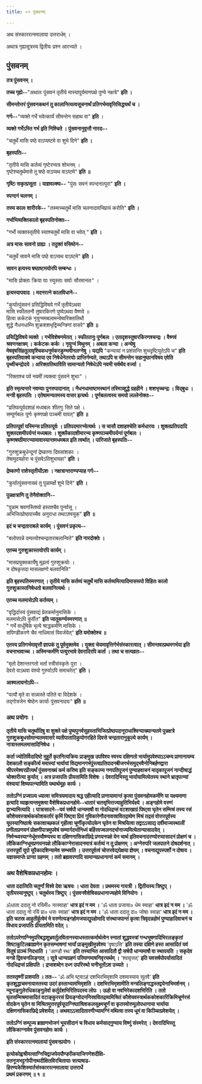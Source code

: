 ```yaml
---
title: ०१ पुंसवनम्

---
```

अथ संस्काररत्नमालाया उत्तरार्धम् ।




अथात्र गृह्यसूत्रस्य द्वितीयः प्रश्न आरभ्यते ।



## पुंसवनम्

**तत्र पुंसवनम् ।**

**तच्च गृह्ये--**"अथातः पुंसवनं तृतीये मास्यापूर्यमाणपक्षे पुण्ये नक्षत्रे" **इति ।**

**सीमन्तोत्तरं पुंसवनकथनं तु कालानित्यत्वसूचनार्थं प्रतिगर्भमावृत्तिसिद्ध्यर्थं च ।**

**गर्गः--**"व्यक्ते गर्भे भवेत्कार्यं सीमन्तेन सहाथ वा" **इति** ।

**व्यक्ते गर्भेऽस्ति गर्भ इति निश्चिते । पुंसवनानुवृत्तौ नारदः--**

"चतुर्थे मासि पष्ठे वाऽप्यष्टमे वा शुभे दिने" **इति ।**

**बृहस्पतिः--**

"तृतीये मासि कर्तव्यं गृष्टेरन्यत्र शोभनम् ।  
गृष्टेश्चतुर्थमासे तु षष्ठे वाऽप्यथ वाऽष्टमे" **इति ॥**

**गृष्टिः सकृत्प्रसूता । याज्ञवल्क्यः--** "पुंसः सवनं स्पन्दनात्पुरा" **इति ।**

**स्पन्दनं चलनम् ।**

**तस्य कालः शारीरके--** "तस्माच्चतुर्थे मासि चलनादावभिप्रायं करोति" **इति ।**

**गर्भाभिव्यक्तिकालो बृहस्पतिनोक्तः--**

"गर्भो व्यक्तस्तृतीये स्याश्चतुर्थे मासि वा भवेत् " **इति ।**

**अत्र मासः सावनो ग्राह्यः । तदुक्तं वसिष्ठेन--**

"चतुर्थे सावने मासि पष्ठे वाऽप्यथ वाऽष्टमे" **इति ।**

**सावन इत्यस्य षष्ठाष्टमयोरपि सम्बन्धः ।**

"मासि प्रोक्ताः क्रिया याः स्युस्ताः सर्वाः सौरमानतः" ।

**इत्यस्यापवादः । मदनरत्ने कालविधाने--**

"कुर्यात्पुंसवनं प्रसिद्धिविषये गर्भे तृतीयेऽथवा  
मासि स्फीततनौ तुषारकिरणे पुष्येऽथवा वैष्णवे ॥  
हित्वा कर्कटकं नृयुग्ममबलामन्येष्वरिक्तातिथौ  
शुद्धे नैधनधाम्नि शुक्रशशभृद्विन्मन्त्रिणां वासरे" **इति ॥**

**प्रसिद्धिविषये व्यक्ते । गर्भविशेषणमेतत् । स्फीततनुः पूर्णबलः । एतादृशस्तुषारकिरणश्चन्द्रः । वैष्णवं श्रवणनक्षत्रम् । कर्कटकः कर्कः । नृयुग्मं मिथुनम् । अबला कन्या । अन्येषु मेषवृषसिंहतुलावृश्चिकधनुर्मकरकुम्भमीनलग्नेषु । यद्यपि** "कन्यायां न प्रशंसन्ति शुभदृष्टियुतेऽपि च" **इति बृहस्पतिवाक्ये कन्याया एव निषेधेनेतरयोः प्राप्तिर्गम्यते, तथाऽपि स सीमन्तेन सहानुष्ठानविषय एवेति पृथ्वीचन्द्रोदये । अरिक्तातिथाविति सामान्यतो निषेधेऽपि नवमी सर्वथैव वर्ज्या ।**

"रिक्ताश्च पर्व नवमीं त्यक्त्वा पुंसवने शुभाः" ।

**इति स्मृत्यन्तरे नवम्याः पुनरुपादानात् । नैधनधामाष्टमस्थानं तस्मिञ्शुद्धे ग्रहहीने । शशभृच्चन्द्रः । विद्बुधः । मन्त्री बृहस्पतिः । एतेषामन्यतमस्य वासर इत्यर्थः । पूर्णबलत्वस्य समयो लल्लेनोक्तः--**

"प्रतिपत्पूर्वदशाहं मध्यबलः शीतगुः सिते पक्षे ।  
सम्पूर्णबलः पूर्णः कृष्णपक्षे पञ्चमी यावत्" **इति ॥**

**प्रतिपत्पूर्वा यस्मिन्स प्रतिपत्पूर्वः । प्रतिपदमारभ्येत्यर्थः । स चासौ दशाहश्चेति कर्मधारयः । शुक्लप्रतिपदादि शुक्लदशमीपर्यन्तं मध्यबलः । शुक्लैकादशीमारभ्य कृष्णपञ्चमीपर्यन्तं पूर्णबलः । कृष्णषष्ठीमारभ्यामावास्यान्तमधमबल इति त्वर्थात् । पारिजाते बृहस्पतिः--**

"गुरुशुक्रबुधेन्दूनां द्रेष्काणा दिवसांशकाः ।  
तेषामुदयहोरा च पुंसवेऽतिशुभावहा" **इति ।**

**द्रेष्काणो राशेस्तृतीयोंऽशः । नक्षत्रान्तराण्यप्याह गर्गः--**

"कुर्यात्पुंसवनाख्यं तु पुन्नामर्क्षे शुभे दिने" **इति ।**

**पुन्नक्षत्राणि तु तेनैवोक्तानि--**

"पुन्नाम श्रवणस्तिष्यो हस्तश्चैव पुनर्वसू ।  
अभिजित्प्रोष्ठपाच्चैव अनुराधा तथाऽश्वयुक्" **इति ॥**

**इदं च चन्द्रताराबले कार्यम् । पुंसवनं प्रकृत्य--**

"बलोपपन्ने दम्पत्योश्चन्द्रताराबलान्विते" **इति नारदोक्तेः ।**

**एतच्च गुरुशुक्रास्तयोरपि कार्यम् ।**

"मासप्रयुक्तकार्येषु मूढत्वं गुरुशुक्रयोः ।  
न दोषकृत्तदा मासलक्षणो बलवानिति"

**इति बृहस्पतिस्मरणात् । तृतीये मासि कर्तव्यं चतुर्थे मासि कर्तव्यमित्यादिमासरूपो विहितः कालो गुरुशुक्रास्तनिषेधतो बलवानित्यर्थः ।**

**एतच्च मलमासेऽपि कर्तव्यम् ।**

"वृद्धिर्दास्यं पुंसवाद्यं प्रेतकर्मानुमासिके ।  
मलमासेऽपि कुर्वीत" **इति जातूकर्ण्यस्मरणात् ॥**  
" गर्भे वार्धुषिके भृत्ये श्राद्धकर्मणि मासिके ।  
सपिण्डीकरणे चैव नाधिमासं विवर्जयेत्" **इति यमोक्तेश्च ॥**

**एतस्य प्रतिगर्भमावृत्तौ ज्ञापकं तु पूर्वमुक्तमेव । युक्ता चेयमावृत्तिर्गर्भसंस्कारत्वात् । सीमन्तवत्प्रथमगर्भया इति वचनाभावाच्च । अस्मिन्कर्मणि पत्युरभावे देवरादिरपि कर्ता । तथा च सत्यव्रतः--**

"मृतो देशान्तरगतो भर्ता स्त्रीसंस्कृतेः पुरा ।  
देवरो वाऽथवा वंश्यो गुरुर्वाऽपि समाचरेत्" **इति ।**

**आश्वलायनोऽपि--**

"पत्यौ मृते वा सन्न्यस्ते पतिते वा विदेशके ।  
तद्गोत्रजेन श्रेष्ठेन कार्याः पुंसवनादयः" **इति ॥**

### अथ प्रयोगः ।

**तृतीये मासि चतुर्थादिषु वा शुक्ले पक्षे पुष्यपुनर्वसुहस्ताभिजित्प्रोष्ठपदानूराधाश्विन्याख्यान्यतमे पुन्नक्षत्रे गुरुशुक्रबुधसोमान्यतमवासरे व्यतीपातादिकुयोगरहिते दिवसे चन्द्रतारानुकूल्ये कार्यम् । नात्रास्तमलमासादिनिषेधः ।**

**कर्ता ज्योतिर्विदादिष्टे मुहूर्ते कृतनित्यक्रियः प्राङ्मुख उपविश्य स्वस्य दक्षिणतो भार्यामुपवेश्याऽऽचम्य प्राणानायम्य देशकालौ सङ्कीर्त्य ममास्यां भार्यायां विद्यमानगर्भपुंस्त्वप्रतिपादनबीजगर्भसमुद्भवैनोनिबर्हणद्वारा श्रीपरमेश्वरप्रीत्यर्थं पुंसवनाख्यं कर्म करिष्य इति सङ्कल्प्य गणपतिपूजनं पुण्याहवाचनं मातृकापूजनं नान्दीश्राद्धं चोक्तरीत्या कुर्यात् । अत्र प्रजापतिः प्रीयतामिति विशेषः । देवरादिभिस्तु भार्यायामित्येतस्य स्थाने भ्रातृपत्न्यां वंश्यायां शिष्यपत्न्यामिति यथार्थमूहः कार्यः ।**

**ततोऽग्निं प्रज्वाल्य ध्यात्वा समित्रयमादाय श्रद्ध एहीत्यादि प्राणायामान्तं कृत्वा पुंसवनहोमकर्मणि या यक्ष्यमाणा इत्यादि व्याहृत्यन्तमुक्त्वा वैशेषिकप्रधानहोमे--धातारं चतसृभिराज्याहुतिभिर्यक्ष्ये । अङ्गहोमे वरुणं द्वाभ्यामित्यादि । पात्रासादने--यवं सर्षपौ धान्यमाषौ वा गोदधिद्रप्सं वटशाखाग्रं पिष्ट्वा घृतेन सम्मिश्रं तस्य रसं कौशेयवस्त्रार्थककोशकर्तारं कृमिं पिष्ट्वा प्रियं** **गुविकारेणौदनावस्रावितद्रव्येण मिश्रं तद्रसं वोत्तरपूर्वस्य यूपस्यागिष्ठाश्रेः सकाशाच्छकलं गृहीत्वा चूर्णीकृत्योदकेन घृतेन वा मिश्रयित्वा तद्वाऽऽसाद्य दर्वीमाज्यस्थालीं प्रणीताप्रणयनं प्रोक्षणीपात्रमुपवेषं सम्मार्गदर्भानिध्मं बर्हिरवज्वलनदर्भानाज्यमित्येतान्यासादयेत् । निर्मन्थ्यस्याग्नेर्धूमस्यौष्ण्यस्य वा दक्षिणनासिकाछिद्रे प्रणयनपक्षे येन चार्थ इतिवचनादरण्योरप्यासादनं प्रोक्षणं च । लौकिकाग्निधूमप्रणयनपक्षे लौकिकाग्नेरासादनमात्रं कर्तव्यं न तु प्रोक्षणम् । अग्नेरुपरि जलपातने दोषदर्शनात् । उत्तरपूर्वो यूपो यूपैकादशिन्यामेव सम्भवति । उत्तरपूर्वत्वं चोत्तरवेद्यपेक्षया ज्ञेयम् । वचनाद्यूपस्पर्शो न दोषाय । यज्ञसमाप्तेः प्राग्वा ग्रहणम् । ततो ब्रह्मवरणादि सामान्यप्रधानान्तं कर्म समानम् ।**

### अथ वैशेषिकप्रधानहोमः ।

**धाता ददात्विति चतुर्णां विश्वे देवा ऋषयः । धाता देवता । प्रथमस्य गायत्री । द्वितीयस्य त्रिष्टुप् । तृतीयस्यानुष्टुप् । चतुर्थस्य त्रिष्टुप् । पुंसवनवैशेषिकप्रधानाज्यहोमे विनियोगः ।**

ॐधाता ददातु नो रयिमी० नत्स्वाहा' **धात्र इदं न मम ।** 'ॐ धाता प्रजाया० धेम स्वाहा' **धात्र इदं न मम ।** 'ॐ धाता ददातु नो रयिं प्रा० धसः स्वाहा' **धात्र इदं न मम ।** 'ॐ धाता ददातु दा० जोषाः स्वाहा' **धात्र इदं न मम । इति चतस्र आहुतीर्हुत्वेमं मे वरुणेत्यङ्गहोमजयाद्युपहोमादि संस्थाजपान्तं कृत्वा त्रिवृदन्नहोमं पुण्याहादिवाचनं च विधाय प्रजापतिः प्रीयतामिति वदेत् ।**

**ततोऽपरेणाग्निमुपरिबद्धशुभ्रवर्तुलवितानस्याधस्तात्कर्मार्थत्वेन स्नातां शुद्धवस्त्रां गन्धभूषणादिभिरलङ्कृतां शिष्टाकुटिलब्राह्मणेन कृतसम्भाषणां भार्यां प्राङ्मुखीमुपवेश्य** 'वृषाऽसि' **इति तस्या दक्षिणे हस्त आसादितं यवं वितुषं प्राञ्चं निदधाति ।** 'आण्डौ स्थः' **इति तस्याभित आसादितौ द्वौ सर्षपौ धान्यमाषौ वा स्थापयति । सकृदेव मन्त्रो द्विवचनलिङ्गात् । सूत्रे धान्यग्रहणं परिमाणमाषनिवृत्त्यर्थम् ।** 'श्वावृत्तत्' **इति यवसर्षपोपर्यासादितं गोदधिद्रप्सं प्रक्षिपति । द्रप्सशब्देन दध्न उपरिस्थो घनीभूतोंऽश उच्यते ।**

**ततस्तृष्णीं प्राशयति । ततः--** 'ॐ अभि ष्ट्वाऽहं दशभिरभिमृशामि दशमास्याय सूतवै' **इति कृतशुद्धाचमनायास्तस्या उदरं हस्ताभ्यामभिमृशति । दशभिरभिमृशामीति मन्त्रलिङ्गाद्धस्तद्वयेनाभिमर्शनम् । न्यूनाङ्गुलेरधिकाङ्गुलेर्वा कर्तुर्दशभिरितिपदस्य लोपः । ऊहो वा नवभिरेकादशभिरिति ।**  **ततो घृतसम्मिश्रमासादितं वटाङ्कुररसं प्रियङ्ग्वोदननिस्रावितद्रव्यमिश्रितं कौशेयवस्त्रार्थककोशकारिक्रिमिचूर्णरसं वोदकेन घृतेन वा मिश्रितमुत्तरपूर्वयूपाग्निष्ठाश्रिशकलसूक्ष्मचूर्णं वा कृतस्वोरुमूलोपधानाया भार्याया दक्षिणनासिकाछिद्रे प्रवेशयेत् । अथवाऽऽसादितारणीभ्यामग्निं मथित्वा तस्य धूमं वा किञ्चित्प्रवेशयेत् ।**

**ततोऽग्निं सम्पूज्य ब्राह्मणभोजनं भूयसीदानं च विधाय कर्मसाद्गुण्याय विष्णुं संस्मरेत् । देवरादिभिस्तु लौकिकाग्नावेव पुंसवनहोमः कार्यः ।**

**इति संस्काररत्नमालायां पुंसवनप्रयोगः ।**

**इत्योकोह्वश्रीमत्साग्निचिद्वाजपेयपौण्डरीकयाजिगणेशदीक्षि-  
ततनूजभट्टगोपीनाथदीक्षितविरचितायाः सत्याषाढ-  
हिरण्यकेशिस्मार्तसंस्काररत्नमालाया उत्तरार्धे  
प्रथमं प्रकरणम् ॥ १ ॥**